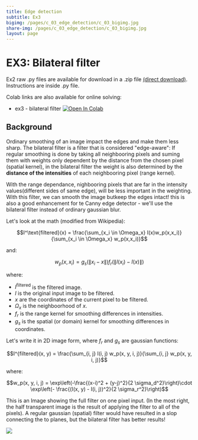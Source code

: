 ```yaml
---
title: Edge detection
subtitle: Ex3
bigimg: /pages/c_03_edge_detection/c_03_bigimg.jpg
share-img: /pages/c_03_edge_detection/c_03_bigimg.jpg
layout: page
---
```


# EX3: Bilateral filter

Ex2 raw .py files are available for download in a .zip file [(direct download)](https://github.com/YoniChechik/AI_is_Math/raw/master/c_03_edge_detection/site_docs/ex3/ex3.zip). Instructions are inside .py file.

Colab links are also available for online solving:
- ex3 - bilateral filter [![Open In Colab](https://colab.research.google.com/assets/colab-badge.svg)](https://colab.research.google.com/github/YoniChechik/AI_is_Math/blob/master/c_03_edge_detection/site_docs/ex3/ex3.ipynb)

## Background

Ordinary smoothing of an image impact the edges and make them less sharp.
The bilateral filter is a filter that is considered "edge-aware":
If regular smoothing is done by taking all neighbooring pixels and suming them with weights only dependent by the distance from the chosen pixel (spatial kernel), in the bilateral filter the weight is also determined by the **distance of the intensities** of each neighbooring pixel (range kernel).

With the range dependance, nighbooring pixels that are far in the intensity values(different sides of same edge), will be less important in the weighting.
With this filter, we can smooth the image butkeep the edges intact! this is also a good enhancement for te Canny edge detector - we'll use the bilateral filter instead of ordinary gaussian blur.

Let's look at the math (modified from Wikipedia):

$$I^\text{filtered}(x) = \frac{\sum_{x_i \in \Omega_x} I(x)w_p(x,x_i)}{\sum_{x_i \in \Omega_x} w_p(x,x_i)}$$

and:

$$w_p(x,x_i) = g_s(\|x_i - x\|)f_r(\|I(x_i) - I(x)\|)$$

where:

- $I^\text{filtered}$ is the filtered image.
- $I$ is the original input image to be filtered.
- $x$ are the coordinates of the current pixel to be filtered.
- $\Omega_x$ is the neighboorhood of $x$.
- $f_r$ is the range kernel for smoothing differences in intensities.
- $g_s$ is the spatial (or domain) kernel for smoothing differences in coordinates.

Let's write it in 2D image form, where $f_r$ and $g_s$ are gaussian functions:

$$I^{filtered}(x, y) = \frac{\sum_{i, j} I(i, j) w_p(x, y, i, j)}{\sum_{i, j} w_p(x, y, i, j)}$$

where: 

$$w_p(x, y, i, j) = \exp\left(-\frac{(x-i)^2 + (y-j)^2}{2 \sigma_d^2}\right)\cdot  \exp\left(- \frac{(I(x, y) - I(i, j))^2}{2 \sigma_r^2}\right)$$


This is an Image showing the full filter on one pixel input.
(In the most right, the half transparent image is the result of applying the filter to all of the pixels).
A regular gaussian (spatial) filter would have resulted in a slop connecting the to planes, but the bilateral filter has better results!


![](https://github.com/YoniChechik/AI_is_Math/raw/master/c_03_edge_detection/site_metadata/bilateral_filter.png)